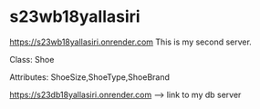 # s23wb18yallasiri

https://s23wb18yallasiri.onrender.com 
This is my second server.

Class: Shoe

Attributes: ShoeSize,ShoeType,ShoeBrand

https://s23db18yallasiri.onrender.com --> link to my db server
